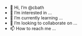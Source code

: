 - 👋 Hi, I’m @cbath
- 👀 I’m interested in ...
- 🌱 I’m currently learning ...
- 💞️ I’m looking to collaborate on ...
- 📫 How to reach me ...

<!---
cbath/cbath is a ✨ special ✨ repository because its `README.md` (this file) appears on your GitHub profile.
You can click the Preview link to take a look at your changes.
--->
